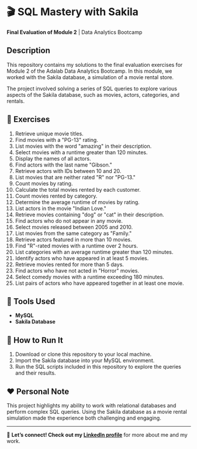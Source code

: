 # 🎬 SQL Mastery with Sakila  
**Final Evaluation of Module 2** | Data Analytics Bootcamp  

## Description  
This repository contains my solutions to the final evaluation exercises for Module 2 of the Adalab Data Analytics Bootcamp. In this module, we worked with the Sakila database, a simulation of a movie rental store.  

The project involved solving a series of SQL queries to explore various aspects of the Sakila database, such as movies, actors, categories, and rentals.

## 📝 Exercises  
1. Retrieve unique movie titles.  
2. Find movies with a "PG-13" rating.  
3. List movies with the word "amazing" in their description.  
4. Select movies with a runtime greater than 120 minutes.  
5. Display the names of all actors.  
6. Find actors with the last name "Gibson."  
7. Retrieve actors with IDs between 10 and 20.  
8. List movies that are neither rated "R" nor "PG-13."  
9. Count movies by rating.  
10. Calculate the total movies rented by each customer.  
11. Count movies rented by category.  
12. Determine the average runtime of movies by rating.  
13. List actors in the movie "Indian Love."  
14. Retrieve movies containing "dog" or "cat" in their description.  
15. Find actors who do not appear in any movie.  
16. Select movies released between 2005 and 2010.  
17. List movies from the same category as "Family."  
18. Retrieve actors featured in more than 10 movies.  
19. Find "R"-rated movies with a runtime over 2 hours.  
20. List categories with an average runtime greater than 120 minutes.  
21. Identify actors who have appeared in at least 5 movies.  
22. Retrieve movies rented for more than 5 days.  
23. Find actors who have not acted in "Horror" movies.  
24. Select comedy movies with a runtime exceeding 180 minutes.  
25. List pairs of actors who have appeared together in at least one movie.

## 🔧 Tools Used  
- **MySQL**  
- **Sakila Database**  

## 🚀 How to Run It  
1. Download or clone this repository to your local machine.  
2. Import the Sakila database into your MySQL environment.  
3. Run the SQL scripts included in this repository to explore the queries and their results.

## ❤️ Personal Note  
This project highlights my ability to work with relational databases and perform complex SQL queries. Using the Sakila database as a movie rental simulation made the experience both challenging and engaging.  

---

🌟 **Let’s connect! Check out my [LinkedIn profile](https://www.linkedin.com/in/yaiza-matesanz-aviles)** for more about me and my work.
